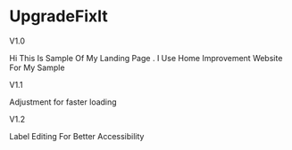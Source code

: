 # UpgradeFixIt

V1.0  

Hi This Is Sample Of My Landing Page . I Use Home Improvement Website For My Sample 

V1.1 

Adjustment for faster loading

V1.2

Label Editing For Better Accessibility
